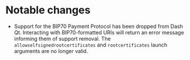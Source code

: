 Notable changes
===============

* Support for the BIP70 Payment Protocol has been dropped from Dash Qt. Interacting with BIP70-formatted URIs will return an error message informing them of support removal. The `allowselfsignedrootcertificates` and `rootcertificates` launch arguments are no longer valid.
